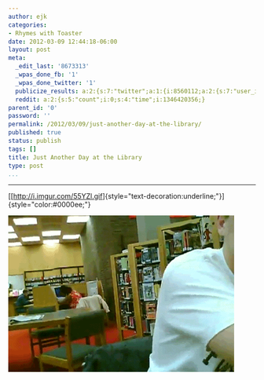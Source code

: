 ```yaml
---
author: ejk
categories:
- Rhymes with Toaster
date: 2012-03-09 12:44:18-06:00
layout: post
meta:
  _edit_last: '8673313'
  _wpas_done_fb: '1'
  _wpas_done_twitter: '1'
  publicize_results: a:2:{s:7:"twitter";a:1:{i:8560112;a:2:{s:7:"user_id";s:3:"ejk";s:7:"post_id";s:18:"178159289934938112";}}s:2:"fb";a:1:{i:722852376;a:2:{s:7:"user_id";s:9:"722852376";s:7:"post_id";s:17:"10150585327782377";}}}
  reddit: a:2:{s:5:"count";i:0;s:4:"time";i:1346420356;}
parent_id: '0'
password: ''
permalink: /2012/03/09/just-another-day-at-the-library/
published: true
status: publish
tags: []
title: Just Another Day at the Library
type: post
...
```

---

[[<http://i.imgur.com/55YZl.gif>]{style="text-decoration:underline;"}]{style="color:#0000ee;"}

[![](/assets/2012/03/55yzl.gif)](http://i.imgur.com/55YZl.gif)

